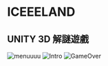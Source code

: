 # ICEEELAND

## UNITY 3D 解謎遊戲

![menuuuu](https://github.com/kitakita8879/ICEEELAND/assets/103447205/e8740828-60ea-43e4-98e2-10b9bc65b2ff)
![Intro](https://github.com/kitakita8879/ICEEELAND/assets/103447205/069c2aba-5b7c-45ee-a2bf-698242505dc1)
![GameOver](https://github.com/kitakita8879/ICEEELAND/assets/103447205/fb31311a-d4e9-4625-b8e5-afc841ef4456)
